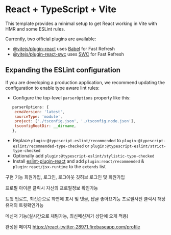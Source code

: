 # React + TypeScript + Vite

This template provides a minimal setup to get React working in Vite with HMR and some ESLint rules.

Currently, two official plugins are available:

- [@vitejs/plugin-react](https://github.com/vitejs/vite-plugin-react/blob/main/packages/plugin-react/README.md) uses [Babel](https://babeljs.io/) for Fast Refresh
- [@vitejs/plugin-react-swc](https://github.com/vitejs/vite-plugin-react-swc) uses [SWC](https://swc.rs/) for Fast Refresh

## Expanding the ESLint configuration

If you are developing a production application, we recommend updating the configuration to enable type aware lint rules:

- Configure the top-level `parserOptions` property like this:

```js
   parserOptions: {
    ecmaVersion: 'latest',
    sourceType: 'module',
    project: ['./tsconfig.json', './tsconfig.node.json'],
    tsconfigRootDir: __dirname,
   },
```

- Replace `plugin:@typescript-eslint/recommended` to `plugin:@typescript-eslint/recommended-type-checked` or `plugin:@typescript-eslint/strict-type-checked`
- Optionally add `plugin:@typescript-eslint/stylistic-type-checked`
- Install [eslint-plugin-react](https://github.com/jsx-eslint/eslint-plugin-react) and add `plugin:react/recommended` & `plugin:react/jsx-runtime` to the `extends` list

구현 기능
회원가입, 로그인, 로그아웃 깃허브 로그인 및 회원가입

프로필 아이콘 클릭시 자신의 프로필정보 확인가능

트윗 업로드, 최신순으로 화면에 표시 및 댓글, 답글 좋아요기능 프로필사진 클릭시 해당유저의 트윗확인가능

메신저 기능(실시간으로 채팅가능, 최신메신져가 상단에 오게 적용)



완성된 페이지
https://react-twitter-28971.firebaseapp.com/profile

